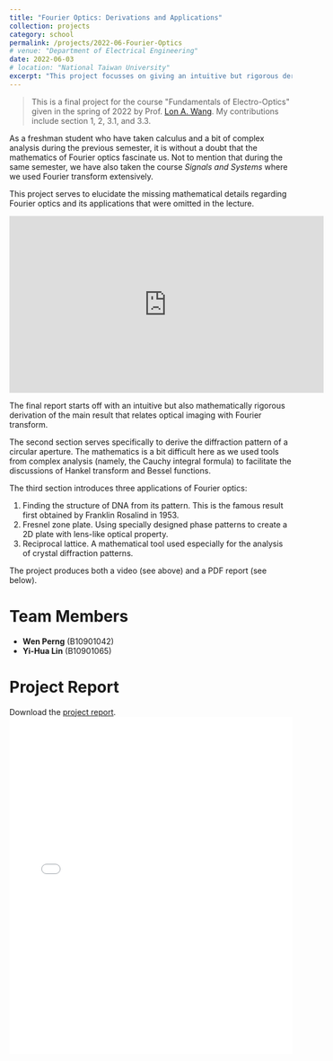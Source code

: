 ```yaml
---
title: "Fourier Optics: Derivations and Applications"
collection: projects
category: school
permalink: /projects/2022-06-Fourier-Optics
# venue: "Department of Electrical Engineering"
date: 2022-06-03
# location: "National Taiwan University"
excerpt: "This project focusses on giving an intuitive but rigorous derivation of Fourier optics, including many of the complicated integrals related to Hankel transform, and we also dicussed a couple of its applications. *Final project for the course \"Fundamentals of Electro-Optics\" given in the spring of 2022 by Prof. [Lon A. Wang](https://ieeexplore.ieee.org/author/37336939900).*"
---
```


> This is a final project for the course \"Fundamentals of Electro-Optics\" given in the spring of 2022 by Prof. [Lon A. Wang](https://ieeexplore.ieee.org/author/37336939900). My contributions include section 1, 2, 3.1, and 3.3.

As a freshman student who have taken calculus and a bit of complex analysis during the previous semester, it is without a doubt that the mathematics of Fourier optics fascinate us. Not to mention that during the same semester, we have also taken the course *Signals and Systems* where we used Fourier transform extensively.

This project serves to elucidate the missing mathematical details regarding Fourier optics and its applications that were omitted in the lecture.

<iframe width="560" height="315" 
        src="https://youtu.be/KM2mPRUFJo8?si=wW6OMKBtxxEO-nAj" 
        frameborder="0" 
        allow="accelerometer; autoplay; encrypted-media; gyroscope; picture-in-picture" 
        allowfullscreen>
</iframe>

The final report starts off with an intuitive but also mathematically rigorous derivation of the main result that relates optical imaging with Fourier transform.

The second section serves specifically to derive the diffraction pattern of a circular aperture. The mathematics is a bit difficult here as we used tools from complex analysis (namely, the Cauchy integral formula) to facilitate the discussions of Hankel transform and Bessel functions.

The third section introduces three applications of Fourier optics:
1. Finding the structure of DNA from its pattern. This is the famous result first obtained by Franklin Rosalind in 1953.
2. Fresnel zone plate. Using specially designed phase patterns to create a 2D plate with lens-like optical property.
3. Reciprocal lattice. A mathematical tool used especially for the analysis of crystal diffraction patterns.

The project produces both a video (see above) and a PDF report (see below).

# Team Members
- **Wen Perng** (B10901042)
- **Yi-Hua Lin** (B10901065)

# Project Report
Download the [project report](/files/pdfs/projects/Fundamentals_of_Electro-Optics_Fourier_Optics.pdf).
<embed src="/files/pdfs/projects/kendo_robot.pdf" type="application/pdf" width="100%" height="600px" />